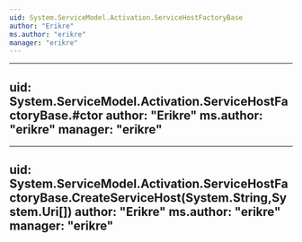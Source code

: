 ```yaml
---
uid: System.ServiceModel.Activation.ServiceHostFactoryBase
author: "Erikre"
ms.author: "erikre"
manager: "erikre"
---
```


---
uid: System.ServiceModel.Activation.ServiceHostFactoryBase.#ctor
author: "Erikre"
ms.author: "erikre"
manager: "erikre"
---

---
uid: System.ServiceModel.Activation.ServiceHostFactoryBase.CreateServiceHost(System.String,System.Uri[])
author: "Erikre"
ms.author: "erikre"
manager: "erikre"
---
